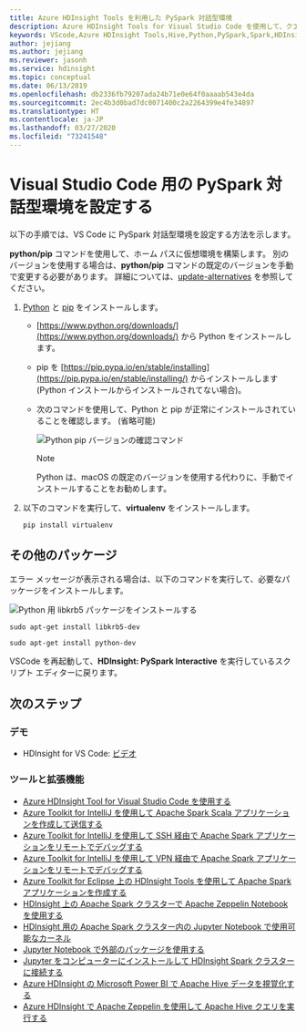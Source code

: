 ```yaml
---
title: Azure HDInsight Tools を利用した PySpark 対話型環境
description: Azure HDInsight Tools for Visual Studio Code を使用して、クエリとスクリプトを作成および送信する方法について説明します。
keywords: VScode,Azure HDInsight Tools,Hive,Python,PySpark,Spark,HDInsight,Hadoop,LLAP,インタラクティブ Hive,インタラクティブ クエリ
author: jejiang
ms.author: jejiang
ms.reviewer: jasonh
ms.service: hdinsight
ms.topic: conceptual
ms.date: 06/13/2019
ms.openlocfilehash: db2336fb79207ada24b71e0e64f0aaaab543e4da
ms.sourcegitcommit: 2ec4b3d0bad7dc0071400c2a2264399e4fe34897
ms.translationtype: HT
ms.contentlocale: ja-JP
ms.lasthandoff: 03/27/2020
ms.locfileid: "73241548"
---
```

# <a name="set-up-the-pyspark-interactive-environment-for-visual-studio-code"></a>Visual Studio Code 用の PySpark 対話型環境を設定する

以下の手順では、VS Code に PySpark 対話型環境を設定する方法を示します。

**python/pip** コマンドを使用して、ホーム パスに仮想環境を構築します。 別のバージョンを使用する場合は、**python/pip** コマンドの既定のバージョンを手動で変更する必要があります。 詳細については、[update-alternatives](https://linux.die.net/man/8/update-alternatives) を参照してください。

1. [Python](https://www.python.org/downloads/) と [pip](https://pip.pypa.io/en/stable/installing/) をインストールします。

   + [https://www.python.org/downloads/](https://www.python.org/downloads/) から Python をインストールします。
   + pip を [https://pip.pypa.io/en/stable/installing](https://pip.pypa.io/en/stable/installing/) からインストールします (Python インストールからインストールされてない場合)。
   + 次のコマンドを使用して、Python と pip が正常にインストールされていることを確認します。 (省略可能)

        ![Python pip バージョンの確認コマンド](./media/set-up-pyspark-interactive-environment/check-python-pip-version.png)

     > [!NOTE]
     > Python は、macOS の既定のバージョンを使用する代わりに、手動でインストールすることをお勧めします。

2. 以下のコマンドを実行して、**virtualenv** をインストールします。

   ```
   pip install virtualenv
   ```

## <a name="other-packages"></a>その他のパッケージ

エラー メッセージが表示される場合は、以下のコマンドを実行して、必要なパッケージをインストールします。

   ![Python 用 libkrb5 パッケージをインストールする](./media/set-up-pyspark-interactive-environment/install-libkrb5-package.png)

```
sudo apt-get install libkrb5-dev
```

```
sudo apt-get install python-dev
```

VSCode を再起動して、**HDInsight: PySpark Interactive** を実行しているスクリプト エディターに戻ります。

## <a name="next-steps"></a>次のステップ

### <a name="demo"></a>デモ
* HDInsight for VS Code: [ビデオ](https://go.microsoft.com/fwlink/?linkid=858706)

### <a name="tools-and-extensions"></a>ツールと拡張機能
* [Azure HDInsight Tool for Visual Studio Code を使用する](hdinsight-for-vscode.md)
* [Azure Toolkit for IntelliJ を使用して Apache Spark Scala アプリケーションを作成して送信する](spark/apache-spark-intellij-tool-plugin.md)
* [Azure Toolkit for IntelliJ を使用して SSH 経由で Apache Spark アプリケーションをリモートでデバッグする](spark/apache-spark-intellij-tool-debug-remotely-through-ssh.md)
* [Azure Toolkit for IntelliJ を使用して VPN 経由で Apache Spark アプリケーションをリモートでデバッグする](spark/apache-spark-intellij-tool-plugin-debug-jobs-remotely.md)
* [Azure Toolkit for Eclipse 上の HDInsight Tools を使用して Apache Spark アプリケーションを作成する](spark/apache-spark-eclipse-tool-plugin.md)
* [HDInsight 上の Apache Spark クラスターで Apache Zeppelin Notebook を使用する](spark/apache-spark-zeppelin-notebook.md)
* [HDInsight 用の Apache Spark クラスター内の Jupyter Notebook で使用可能なカーネル](spark/apache-spark-jupyter-notebook-kernels.md)
* [Jupyter Notebook で外部のパッケージを使用する](spark/apache-spark-jupyter-notebook-use-external-packages.md)
* [Jupyter をコンピューターにインストールして HDInsight Spark クラスターに接続する](spark/apache-spark-jupyter-notebook-install-locally.md)
* [Azure HDInsight の Microsoft Power BI で Apache Hive データを視覚化する](hadoop/apache-hadoop-connect-hive-power-bi.md)
* [Azure HDInsight で Apache Zeppelin を使用して Apache Hive クエリを実行する](./interactive-query/hdinsight-connect-hive-zeppelin.md)
